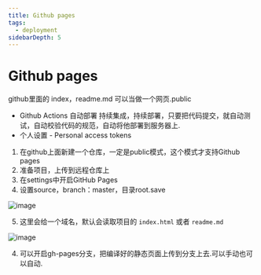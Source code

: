 ```yaml
---
title: Github pages
tags:
  - deployment
sidebarDepth: 5
---
```

# Github pages
github里面的 index，readme.md 可以当做一个网页.public

- Github Actions 自动部署 持续集成，持续部署，只要把代码提交，就自动测试，自动校验代码的规范，自动将他部署到服务器上.
- 个人设置 - Personal access tokens


1. 在github上面新建一个仓库，一定是public模式，这个模式才支持Github pages
2. 准备项目，上传到远程仓库上
3. 在settings中开启GitHub Pages
4. 设置source，branch：master，目录root.save

![image](/assets/images/more/deployment/free-deployment1.png)

5. 这里会给一个域名，默认会读取项目的 `index.html` 或者 `readme.md`

![image](/assets/images/more/deployment/free-deployment2.png)

4. 可以开启gh-pages分支，把编译好的静态页面上传到分支上去.可以手动也可以自动.
